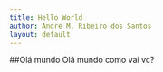 ```yaml
---
title: Hello World
author: André M. Ribeiro dos Santos
layout: default
---
```


##Olá mundo
Olá mundo como vai vc?